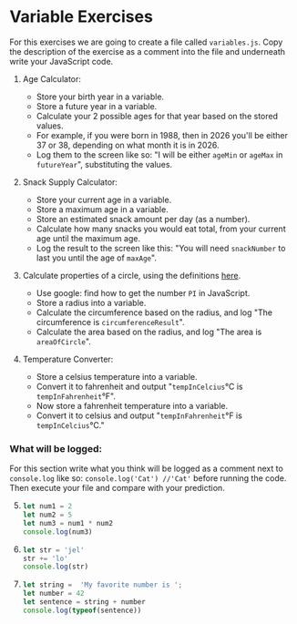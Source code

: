 
# Variable Exercises

For this exercises we are going to create a file called `variables.js`. Copy the description of the exercise as a comment into the file and underneath write your JavaScript code.

1. Age Calculator:
    * Store your birth year in a variable.
    * Store a future year in a variable.
    * Calculate your 2 possible ages for that year based on the stored values.
    * For example, if you were born in 1988, then in 2026 you'll be either 37 or 38, depending on what month it is in 2026.
    * Log them to the screen like so: "I will be either `ageMin` or `ageMax` in `futureYear`", substituting the values.

2. Snack Supply Calculator:
    * Store your current age in a variable.
    * Store a maximum age in a variable.
    * Store an estimated snack amount per day (as a number).
    * Calculate how many snacks you would eat total, from your current age until the maximum age.
    * Log the result to the screen like this: "You will need `snackNumber` to last you until the age of `maxAge`".

3. Calculate properties of a circle, using the definitions [here](http://math2.org/math/geometry/circles.htm).
    * Use google: find how to get the number `PI` in JavaScript.
    * Store a radius into a variable.
    * Calculate the circumference based on the radius, and log "The circumference is `circumferenceResult`".
    * Calculate the area based on the radius, and log "The area is `areaOfCircle`".

4. Temperature Converter:
    * Store a celsius temperature into a variable.
    * Convert it to fahrenheit and output "`tempInCelcius`°C is `tempInFahrenheit`°F".
    * Now store a fahrenheit temperature into a variable.
    * Convert it to celsius and output "`tempInFahrenheit`°F is `tempInCelcius`°C."


### What will be logged: 
For this section write what you think will be logged as a comment next to `console.log` like so: `console.log('Cat') //'Cat'` before running the code. Then execute your file and compare with your prediction.

5. 
    ```js
    let num1 = 2
    let num2 = 5
    let num3 = num1 * num2
    console.log(num3)
    ```

6. 
    ```js
    let str = 'jel' 
    str += 'lo'
    console.log(str)
    ```

7. 
    ```js
    let string =  'My favorite number is ';
    let number = 42
    let sentence = string + number
    console.log(typeof(sentence))
    ```
